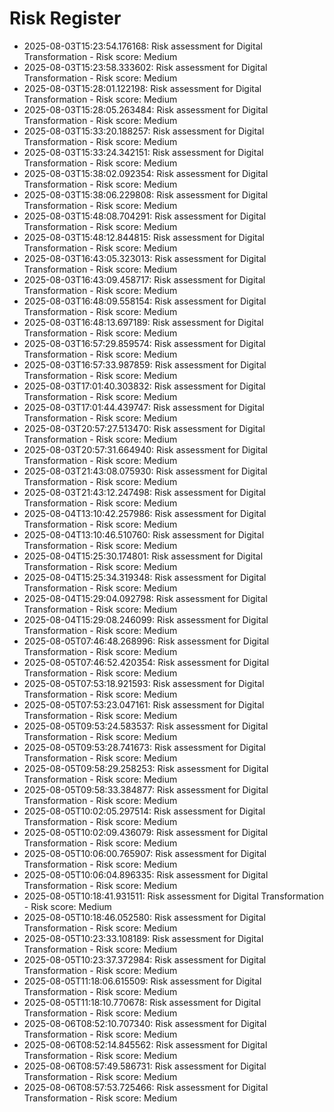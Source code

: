 # Risk Register

- 2025-08-03T15:23:54.176168: Risk assessment for Digital Transformation - Risk score: Medium
- 2025-08-03T15:23:58.333602: Risk assessment for Digital Transformation - Risk score: Medium
- 2025-08-03T15:28:01.122198: Risk assessment for Digital Transformation - Risk score: Medium
- 2025-08-03T15:28:05.263484: Risk assessment for Digital Transformation - Risk score: Medium
- 2025-08-03T15:33:20.188257: Risk assessment for Digital Transformation - Risk score: Medium
- 2025-08-03T15:33:24.342151: Risk assessment for Digital Transformation - Risk score: Medium
- 2025-08-03T15:38:02.092354: Risk assessment for Digital Transformation - Risk score: Medium
- 2025-08-03T15:38:06.229808: Risk assessment for Digital Transformation - Risk score: Medium
- 2025-08-03T15:48:08.704291: Risk assessment for Digital Transformation - Risk score: Medium
- 2025-08-03T15:48:12.844815: Risk assessment for Digital Transformation - Risk score: Medium
- 2025-08-03T16:43:05.323013: Risk assessment for Digital Transformation - Risk score: Medium
- 2025-08-03T16:43:09.458717: Risk assessment for Digital Transformation - Risk score: Medium
- 2025-08-03T16:48:09.558154: Risk assessment for Digital Transformation - Risk score: Medium
- 2025-08-03T16:48:13.697189: Risk assessment for Digital Transformation - Risk score: Medium
- 2025-08-03T16:57:29.859574: Risk assessment for Digital Transformation - Risk score: Medium
- 2025-08-03T16:57:33.987859: Risk assessment for Digital Transformation - Risk score: Medium
- 2025-08-03T17:01:40.303832: Risk assessment for Digital Transformation - Risk score: Medium
- 2025-08-03T17:01:44.439747: Risk assessment for Digital Transformation - Risk score: Medium
- 2025-08-03T20:57:27.513470: Risk assessment for Digital Transformation - Risk score: Medium
- 2025-08-03T20:57:31.664940: Risk assessment for Digital Transformation - Risk score: Medium
- 2025-08-03T21:43:08.075930: Risk assessment for Digital Transformation - Risk score: Medium
- 2025-08-03T21:43:12.247498: Risk assessment for Digital Transformation - Risk score: Medium
- 2025-08-04T13:10:42.257986: Risk assessment for Digital Transformation - Risk score: Medium
- 2025-08-04T13:10:46.510760: Risk assessment for Digital Transformation - Risk score: Medium
- 2025-08-04T15:25:30.174801: Risk assessment for Digital Transformation - Risk score: Medium
- 2025-08-04T15:25:34.319348: Risk assessment for Digital Transformation - Risk score: Medium
- 2025-08-04T15:29:04.092798: Risk assessment for Digital Transformation - Risk score: Medium
- 2025-08-04T15:29:08.246099: Risk assessment for Digital Transformation - Risk score: Medium
- 2025-08-05T07:46:48.268996: Risk assessment for Digital Transformation - Risk score: Medium
- 2025-08-05T07:46:52.420354: Risk assessment for Digital Transformation - Risk score: Medium
- 2025-08-05T07:53:18.921593: Risk assessment for Digital Transformation - Risk score: Medium
- 2025-08-05T07:53:23.047161: Risk assessment for Digital Transformation - Risk score: Medium
- 2025-08-05T09:53:24.583537: Risk assessment for Digital Transformation - Risk score: Medium
- 2025-08-05T09:53:28.741673: Risk assessment for Digital Transformation - Risk score: Medium
- 2025-08-05T09:58:29.258253: Risk assessment for Digital Transformation - Risk score: Medium
- 2025-08-05T09:58:33.384877: Risk assessment for Digital Transformation - Risk score: Medium
- 2025-08-05T10:02:05.297514: Risk assessment for Digital Transformation - Risk score: Medium
- 2025-08-05T10:02:09.436079: Risk assessment for Digital Transformation - Risk score: Medium
- 2025-08-05T10:06:00.765907: Risk assessment for Digital Transformation - Risk score: Medium
- 2025-08-05T10:06:04.896335: Risk assessment for Digital Transformation - Risk score: Medium
- 2025-08-05T10:18:41.931511: Risk assessment for Digital Transformation - Risk score: Medium
- 2025-08-05T10:18:46.052580: Risk assessment for Digital Transformation - Risk score: Medium
- 2025-08-05T10:23:33.108189: Risk assessment for Digital Transformation - Risk score: Medium
- 2025-08-05T10:23:37.372984: Risk assessment for Digital Transformation - Risk score: Medium
- 2025-08-05T11:18:06.615509: Risk assessment for Digital Transformation - Risk score: Medium
- 2025-08-05T11:18:10.770678: Risk assessment for Digital Transformation - Risk score: Medium
- 2025-08-06T08:52:10.707340: Risk assessment for Digital Transformation - Risk score: Medium
- 2025-08-06T08:52:14.845562: Risk assessment for Digital Transformation - Risk score: Medium
- 2025-08-06T08:57:49.586731: Risk assessment for Digital Transformation - Risk score: Medium
- 2025-08-06T08:57:53.725466: Risk assessment for Digital Transformation - Risk score: Medium

